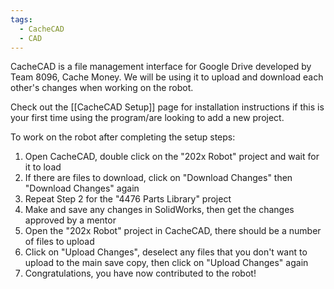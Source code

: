 ```yaml
---
tags:
  - CacheCAD
  - CAD
---
```

CacheCAD is a file management interface for Google Drive developed by Team 8096, Cache Money. We will be using it to upload and download each other's changes when working on the robot.

Check out the [[CacheCAD Setup]] page for installation instructions if this is your first time using the program/are looking to add a new project.

To work on the robot after completing the setup steps:
1. Open CacheCAD, double click on the "202x Robot" project and wait for it to load
2. If there are files to download, click on "Download Changes" then "Download Changes" again
3. Repeat Step 2 for the "4476 Parts Library" project
4. Make and save any changes in SolidWorks, then get the changes approved by a mentor
5. Open the "202x Robot" project in CacheCAD, there should be a number of files to upload
6. Click on "Upload Changes", deselect any files that you don't want to upload to the main save copy, then click on "Upload Changes" again
7. Congratulations, you have now contributed to the robot!